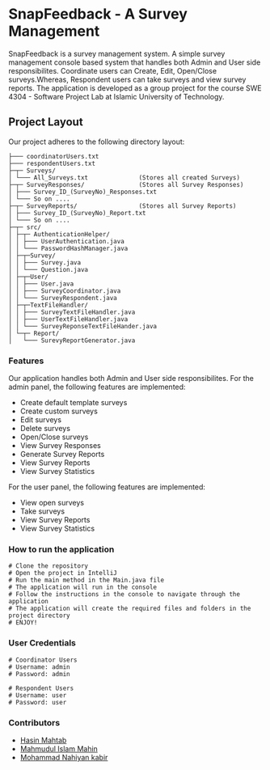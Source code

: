 # SnapFeedback - A Survey Management

SnapFeedback is a survey management system. A simple survey management console based system that handles both Admin and User side responsibilites. Coordinate users can Create, Edit, Open/Close surveys.Whereas, Respondent users can take surveys and view survey reports. The application is developed as a group project for the course SWE 4304 - Software Project Lab at Islamic University of Technology.

## Project Layout

Our project adheres to the following directory layout:

```
├─── coordinatorUsers.txt
├─── respondentUsers.txt
├─┬─ Surveys/
│ └─── All_Surveys.txt              (Stores all created Surveys)
├─┬─ SurveyResponses/               (Stores all Survey Responses)
│ ├─── Survey_ID_(SurveyNo)_Responses.txt
│ └─── So on ....
├─┬─ SurveyReports/                 (Stores all Survey Reports)
│ ├─── Survey_ID_(SurveyNo)_Report.txt
│ └─── So on ....
├─┬─ src/
│ ├─┬─ AuthenticationHelper/
│ │ ├─── UserAuthentication.java
│ │ └─── PasswordHashManager.java
│ ├─┬─Survey/
│ │ ├─── Survey.java
│ │ └─── Question.java
│ ├─┬─User/
│ │ ├─── User.java
│ │ ├─── SurveyCoordinator.java
│ │ └─── SurveyRespondent.java
│ ├─┬─TextFileHandler/
│ │ ├─── SurveyTextFileHandler.java
│ │ ├─── UserTextFileHandler.java
│ │ └─── SurveyReponseTextFileHander.java
│ └─┬─ Report/
│   └─── SurevyReportGenerator.java
```

### Features

Our application handles both Admin and User side responsibilites. For the admin panel, the following features are implemented:

- Create default template surveys
- Create custom surveys
- Edit surveys
- Delete surveys
- Open/Close surveys
- View Survey Responses
- Generate Survey Reports
- View Survey Reports
- View Survey Statistics

For the user panel, the following features are implemented:

- View open surveys
- Take surveys
- View Survey Reports
- View Survey Statistics

### How to run the application

```doc
# Clone the repository
# Open the project in IntelliJ
# Run the main method in the Main.java file
# The application will run in the console
# Follow the instructions in the console to navigate through the application
# The application will create the required files and folders in the project directory
# ENJOY!
```

### User Credentials

```doc
# Coordinator Users
# Username: admin
# Password: admin

# Respondent Users
# Username: user
# Password: user
```

### Contributors

- [Hasin Mahtab](github.com/hasin023)
- [Mahmudul Islam Mahin](github.com/MI-Mahin)
- [Mohammad Nahiyan kabir](github.com/Nahiyan3)
